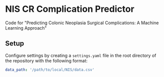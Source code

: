 # NIS CR Complication Predictor

Code for "Predicting Colonic Neoplasia Surgical Complications: A Machine Learning Approach"

## Setup

Configure settings by creating a `settings.yaml` file in the root directory of the repository with the following format:
```yaml
data_path: '/path/to/local/NIS/data.csv'
```